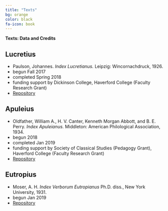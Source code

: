 ```yaml
---
title: "Texts"
bg: orange
color: black
fa-icon: book
---
```

<div class="center">
<b class="rock-salt">Texts: Data and Credits</b>
</div>


## Lucretius
- Paulson, Johannes. *Index Lucretianus.* Leipzig: Wincornachdruck, 1926.
- begun Fall 2017
- completed Spring 2018
- funding support by Dickinson College, Haverford College (Faculty Research Grant)
- [Repository](https://github.com/GitClassical/ConcordanceLiberation/tree/master/Concordances/Lucretius)

## Apuleius
- Oldfather, William A., H. V. Canter, Kenneth Morgan Abbott, and B. E. Perry. *Index Apuleianus.* Middleton: American Philological Association, 1934.
- begun 2018
- completed Jan 2019
- funding support by Society of Classical Studies (Pedagogy Grant), Haverford College (Faculty Research Grant)
- [Repository](https://github.com/GitClassical/ConcordanceLiberation/tree/master/Concordances/Apuleius)

## Eutropius
- Moser, A. H. *Index Verborum Eutropianus* Ph.D. diss., New York University, 1931.
- begun Jan 2019
- [Repository](https://github.com/GitClassical/ConcordanceLiberation/tree/master/Concordances/Eutropius)


